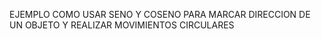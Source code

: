 EJEMPLO
COMO USAR SENO Y COSENO PARA MARCAR DIRECCION DE UN OBJETO Y REALIZAR MOVIMIENTOS CIRCULARES